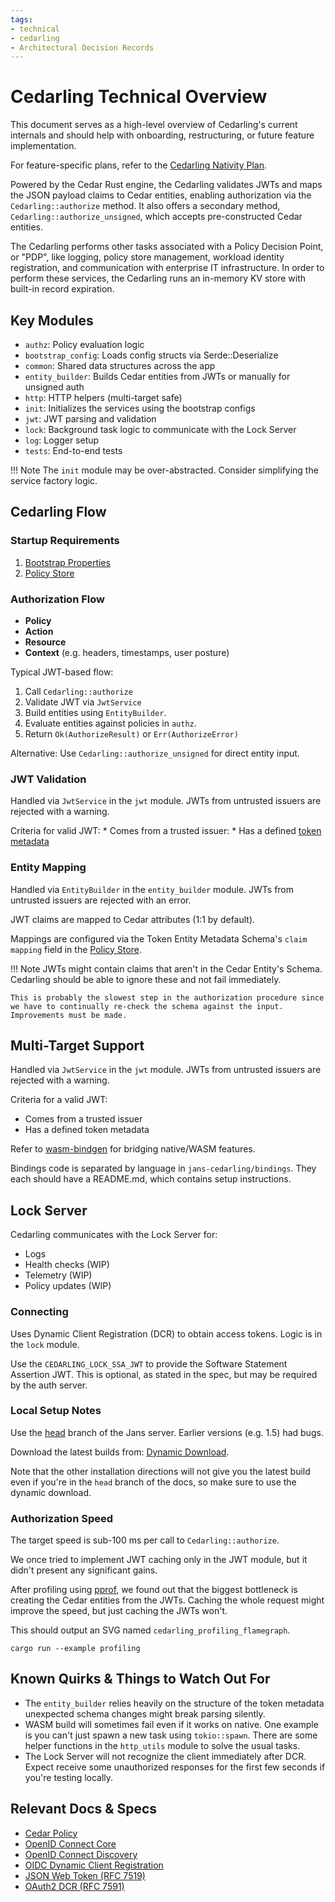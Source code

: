 ```yaml
---
tags:
- technical
- cedarling
- Architectural Decision Records
---
```


# Cedarling Technical Overview

This document serves as a high-level overview of Cedarling's current internals and should help with onboarding, restructuring, or future feature implementation.

For feature-specific plans, refer to the [Cedarling Nativity Plan](https://github.com/JanssenProject/jans/wiki/Cedarling-Nativity-Plan).


Powered by the Cedar Rust engine, the Cedarling validates JWTs and maps the JSON payload claims to Cedar entities, enabling authorization via the `Cedarling::authorize` method. It also offers a secondary method, `Cedarling::authorize_unsigned`, which accepts pre-constructed Cedar entities.

The Cedarling performs other tasks associated with a Policy Decision Point, or "PDP", like logging, policy store management, workload identity registration, and communication with enterprise IT infrastructure. In order to perform these services, the Cedarling runs an in-memory KV store with built-in record expiration.


## Key Modules

* `authz`: Policy evaluation logic
* `bootstrap_config`: Loads config structs via Serde::Deserialize
* `common`: Shared data structures across the app
* `entity_builder`: Builds Cedar entities from JWTs or manually for unsigned auth
* `http`: HTTP helpers (multi-target safe)
* `init`: Initializes the services using the bootstrap configs
* `jwt`: JWT parsing and validation
* `lock`: Background task logic to communicate with the Lock Server
* `log`: Logger setup
* `tests`: End-to-end tests

!!! Note
    The `init` module may be over-abstracted. Consider simplifying the service factory logic.


## Cedarling Flow

### Startup Requirements
1. [Bootstrap Properties](../../../cedarling/cedarling-properties.md)
2. [Policy Store](../../../cedarling/cedarling-policy-store.md)

### Authorization Flow

* **Policy**
* **Action**
* **Resource**
* **Context** (e.g. headers, timestamps, user posture)

Typical JWT-based flow:

1. Call `Cedarling::authorize`
2. Validate JWT via `JwtService`
3. Build entities using `EntityBuilder`.
4. Evaluate entities against policies in `authz`.
5. Return `Ok(AuthorizeResult)` or `Err(AuthorizeError)`

Alternative: Use `Cedarling::authorize_unsigned` for direct entity input.

### JWT Validation

Handled via `JwtService` in the `jwt` module. JWTs from untrusted issuers are rejected with a warning.

Criteria for valid JWT:
    * Comes from a trusted issuer:
    * Has a defined [token metadata](../../../cedarling/cedarling-policy-store.md#token-metadata-schema)



### Entity Mapping

Handled via `EntityBuilder` in the `entity_builder` module. JWTs from untrusted issuers are rejected with an error.

JWT claims are mapped to Cedar attributes (1:1 by default).

Mappings are configured via the Token Entity Metadata Schema's `claim mapping` field in the [Policy Store](../../../cedarling/cedarling-policy-store.md#claim-mapping).


!!! Note
    JWTs might contain claims that aren't in the Cedar Entity's Schema. Cedarling should be able to ignore these and not fail immediately.

    This is probably the slowest step in the authorization procedure since we have to continually re-check the schema against the input. Improvements must be made.






## Multi-Target Support

Handled via `JwtService` in the `jwt` module. JWTs from untrusted issuers are rejected with a warning.

Criteria for a valid JWT:

* Comes from a trusted issuer
* Has a defined token metadata

Refer to [wasm-bindgen](https://crates.io/crates/wasm-bindgen) for bridging native/WASM features.

Bindings code is separated by language in `jans-cedarling/bindings`. They each should have a README.md, which contains setup instructions.


## Lock Server

Cedarling communicates with the Lock Server for:

* Logs
* Health checks (WIP)
* Telemetry (WIP)
* Policy updates (WIP)

### Connecting

Uses Dynamic Client Registration (DCR) to obtain access tokens. Logic is in the `lock` module.

Use the `CEDARLING_LOCK_SSA_JWT` to provide the Software Statement Assertion JWT. This is optional, as stated in the spec, but may be required by the auth server.


### Local Setup Notes

Use the [head](https://docs.jans.io/head/) branch of the Jans server. Earlier versions (e.g. 1.5) had bugs.

Download the latest builds from: [Dynamic Download](../../../janssen-server/install/vm-install/dynamic-download.md).


Note that the other installation directions will not give you the latest build even if you're in the `head` branch of the docs, so make sure to use the dynamic download.

### Authorization Speed


The target speed is sub-100 ms per call to `Cedarling::authorize`.

We once tried to implement JWT caching only in the JWT module, but it didn't present any significant gains.

After profiling using [pprof](https://crates.io/crates/pprof), we found out that the biggest bottleneck is creating the Cedar entities from the JWTs. Caching the whole request might improve the speed, but just caching the JWTs won't.

This should output an SVG named `cedarling_profiling_flamegraph`.

```
cargo run --example profiling
```

## Known Quirks & Things to Watch Out For

* The `entity_builder` relies heavily on the structure of the token metadata unexpected schema changes might break parsing silently.
* WASM build will sometimes fail even if it works on native. One example is you can't just spawn a new task using `tokio::spawn`. There are some helper functions in the `http_utils` module to solve the usual tasks.
* The Lock Server will not recognize the client immediately after DCR. Expect receive some unauthorized responses for the first few seconds if you're testing locally.


## Relevant Docs & Specs

* [Cedar Policy](https://docs.cedarpolicy.com/)
* [OpenID Connect Core](https://openid.net/specs/openid-connect-core-1_0.html)
* [OpenID Connect Discovery](https://openid.net/specs/openid-connect-discovery-1_0.html)
* [OIDC Dynamic Client Registration](https://openid.net/specs/openid-connect-registration-1_0.html)
* [JSON Web Token (RFC 7519)](https://datatracker.ietf.org/doc/html/rfc7519)
* [OAuth2 DCR (RFC 7591)](https://datatracker.ietf.org/doc/html/rfc7591)

